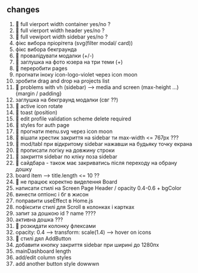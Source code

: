 ## changes

1. 💚 full vierport width container yes/no ?
2. 💚 full vierport width header yes/no ?
3. 💚 full vewiport width sidebar yes/no ?
4. фікс вибора пріорітета (svg(filter modal/ card))
5. фікс вибора бекграунда
6. 💚 провалідувати модалки (+/-)
7. 💚 заглушка на фото юзера на три теми (+)
8. 💚 переробити pages
9. прогнати іноку icon-logo-violet через icon moon
10. зробити drag and drop на projects list
11. 💚 problems with vh (sidebar) --> media and screen (max-height ...) {margin
    / padding}
12. заглушка на бекграунд модалки (свг ??)
13. 💚 active icon rotate
14. 💚 toast (position)
15. 💚 edit profile validation scheme delete required
16. 💚 styles for auth page
17. 💚 прогнати menu.svg через icon moon
18. 💚 вішати хрестик закриття на sidebar ти max-width <= 767px ???
19. 💚 mod/tabl при відкритому sidebar нажавши на будьяку точку екрана
20. 💚 прописати логіку на довжину строки
21. 💚 закриття sidebar по кліку поза sidebar
22. 💚 сайдбара - також має закриватись після переходу на обрану дошку
23. board item --> title.length <= 10 ??
24. 💚 не працює коректно виделення Board
25. написати стилі на Screen Page Header / opacity 0.4-0.6 + bgColor
26. винести оптіонс і бг в жисон
27. поправити useEffect в Home.js
28. пофіксити стилі для Scroll в колонках і картках
29. запит за дошкою id ? name ????
30. активна дошка ???
31. 💚 розкидати колонку флексами
32. opacity: 0.4 --> transform: scale(1.4) --> hover on icons
33. 💚 стилі дял AddButton
34. добавити кнопку закриття sidebar при ширині до 1280пх
35. mainDashboard length
36. add/edit column styles
37. add another button style dowwwn
